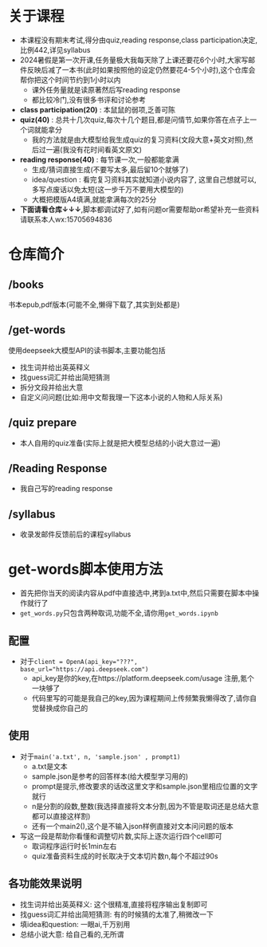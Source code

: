 # 关于课程
- 本课程没有期末考试,得分由quiz,reading response,class participation决定,比例442,详见syllabus
- 2024暑假是第一次开课,任务量极大我每天除了上课还要花6个小时,大家写邮件反映后减了一本书(此时如果按照他的设定仍然要花4-5个小时),这个仓库会帮你把这个时间节约到1小时以内
  - 课外任务量就是读原著然后写reading response
  - 都比较冷门,没有很多书评和讨论参考
- **class participation(20)** : 本鼠鼠的弱项,乏善可陈
- **quiz(40)** : 总共十几次quiz,每次十几个题目,都是问情节,如果你答在点子上一个词就能拿分
  - 我的方法就是由大模型给我生成quiz的复习资料(文段大意+英文对照),然后过一遍(我没有花时间看英文原文)
- **reading response(40)** : 每节课一次,一般都能拿满
  - 生成/猜词直接生成(不要写太多,最后留10个就够了)
  - idea/question : 看完复习资料其实就知道小说内容了, 这里自己想就可以, 多写点废话以免太短(这一步千万不要用大模型的)
  - 大概把模版A4填满,就能拿满每次的25分
- **下面请看仓库↓↓↓**,脚本都调试好了,如有问题or需要帮助or希望补充一些资料请联系本人wx:15705694836
# 仓库简介
## /books 
书本epub,pdf版本(可能不全,懒得下载了,其实到处都是)
## /get-words
使用deepseek大模型API的读书脚本,主要功能包括
- 找生词并给出英英释义
- 找guess词汇并给出简短猜测
- 拆分文段并给出大意
- 自定义问问题(比如:用中文帮我理一下这本小说的人物和人际关系)
## /quiz prepare
- 本人自用的quiz准备(实际上就是把大模型总结的小说大意过一遍)
## /Reading Response
- 我自己写的reading response
## /syllabus
- 收录发邮件反馈前后的课程syllabus
# get-words脚本使用方法
- 首先把你当天的阅读内容从pdf中直接选中,拷到a.txt中,然后只需要在脚本中操作就行了
- ```get_words.py```只包含两种取词,功能不全,请你用```get_words.ipynb```
## 配置
- 对于```client = OpenA(api_key="???", base_url="https://api.deepseek.com")```
  - api_key是你的key,在https://platform.deepseek.com/usage 注册,氪个一块够了
  - 代码里写的可能是我自己的key,因为课程期间上传频繁我懒得改了,请你自觉替换成你自己的
## 使用
- 对于```main('a.txt', n, 'sample.json' , prompt1)```
  - a.txt是文本
  - sample.json是参考的回答样本(给大模型学习用的)
  - prompt是提示,修改要求的话改这里文字和sample.json里相应位置的文字就行
  - n是分割的段数,整数(我选择直接将文本分割,因为不管是取词还是总结大意都可以直接这样割)
  - 还有一个main2(),这个是不输入json样例直接对文本问问题的版本
- 写这一段是帮助你看懂和调整切片数,实际上逐次运行四个cell即可
  - 取词程序运行时长1min左右
  - quiz准备资料生成的时长取决于文本切片数n,每个不超过90s
## 各功能效果说明
- 找生词并给出英英释义: 这个很精准,直接将程序输出复制即可
- 找guess词汇并给出简短猜测: 有的时候猜的太准了,稍微改一下
- 填idea和question: 一眼ai,千万别用
- 总结小说大意: 给自己看的,无所谓 

